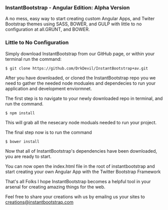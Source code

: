 ### InstantBootstrap - Angular Edition: Alpha Version
A no mess, easy way to start creating custom Angular Apps, and Twiter Bootstrap themes
using SASS, BOWER, and GULP with little to no configuration at all.GRUNT, and BOWER.

### Little to No Configuration
Simply download InstantBootstrap from our GitHub page, or within your terminal run the command:
```
$ git clone https://github.com/DrkDevil/InstantBootstrap+av.git 
```
After you have downloaded, or cloned the InstantBootstrap repo you we need to gather the needed node moduales and dependecies to run your application and development enviormnet.

The first step is to navigate to your newly downloaded repo in terminal, and run the command.

```
$ npm install 
```
This will grab all the nesecary node moduals needed to run your project.

The final step now is to run the command
```
$ bower install 
```
Now that all of InstantBootstrap's dependencies have been downloaded, you are ready to start.

You can now open the index.html file in the root of instantbootstrap and start creating your own Angular App with the Twitter Bootstrap Framework

That's all Folks
I hope InstantBootstrap becomes a helpful tool in your arsenal for creating amazing things for the web.

Feel free to share your creations wih us by emailng us your sites to creations@instantbootstrap.com
